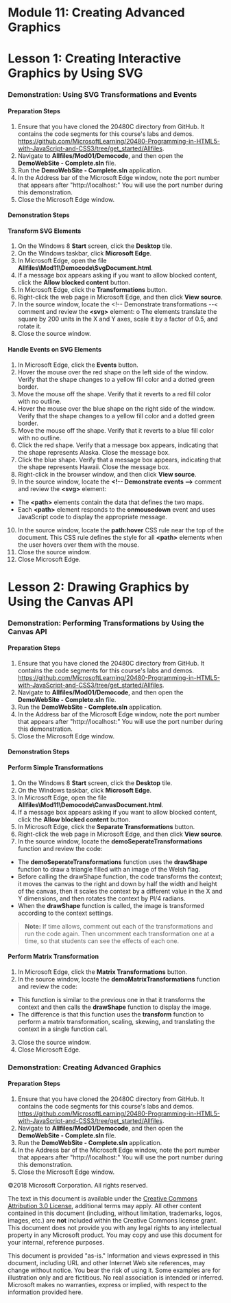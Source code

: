 # Module 11: Creating Advanced Graphics

# Lesson 1: Creating Interactive Graphics by Using SVG

### Demonstration: Using SVG Transformations and Events

#### Preparation Steps 

1. Ensure that you have cloned the 20480C directory from GitHub. It contains the code segments for this course's labs and demos. https://github.com/MicrosoftLearning/20480-Programming-in-HTML5-with-JavaScript-and-CSS3/tree/get_started/Allfiles.
2. Navigate to **Allfiles/Mod01/Democode**, and then open the **DemoWebSite - Complete.sln** file.
3. Run the **DemoWebSite - Complete.sln** application.
4. In the Address bar of the Microsoft Edge window, note the port number that appears after "http://localhost:" You will use the port number during this demonstration.
5. Close the Microsoft Edge window.


#### Demonstration Steps

#### Transform SVG Elements

1.	On the Windows 8 **Start** screen, click the **Desktop** tile.
2.	On the Windows taskbar, click **Microsoft Edge**.
3.	In Microsoft Edge, open the file **Allfiles\Mod11\Democode\SvgDocument.html**. 
4.	If a message box appears asking if you want to allow blocked content, click the **Allow blocked content** button.
5.	In Microsoft Edge, click the **Transformations** button.
6.	Right-click the web page in Microsoft Edge, and then click **View source**.
7.	In the source window, locate the &lt;!-- Demonstrate transformations --&lt; comment and review the **&lt;svg&gt;** element: 
o	The <transform> elements translate the square by 200 units in the X and Y axes, scale it by a factor of 0.5, and rotate it.
8.	Close the source window.

#### Handle Events on SVG Elements

1.	In Microsoft Edge, click the **Events** button.
2.	Hover the mouse over the red shape on the left side of the window. Verify that the shape changes to a yellow fill color and a dotted green border.
3.	Move the mouse off the shape. Verify that it reverts to a red fill color with no outline.
4.	Hover the mouse over the blue shape on the right side of the window. Verify that the shape changes to a yellow fill color and a dotted green border.
5.	Move the mouse off the shape. Verify that it reverts to a blue fill color with no outline.
6.	Click the red shape. Verify that a message box appears, indicating that the shape represents Alaska. Close the message box.
7.	Click the blue shape. Verify that a message box appears, indicating that the shape represents Hawaii. Close the message box.
8.	Right-click in the browser window, and then click **View source**. 
9.	In the source window, locate the **&lt;!-- Demonstrate events --&gt;** comment and review the **&lt;svg&gt;** element:
- The **&lt;path&gt;** elements contain the data that defines the two maps.
- Each **&lt;path&gt;** element responds to the **onmousedown** event and uses JavaScript code to display the appropriate message.
10.	In the source window, locate the **path:hover** CSS rule near the top of the document. This CSS rule defines the style for all **&lt;path&gt;** elements when the user hovers over them with the mouse. 
11.	Close the source window.
12.	Close Microsoft Edge.

# Lesson 2: Drawing Graphics by Using the Canvas API

### Demonstration: Performing Transformations by Using the Canvas API

#### Preparation Steps 

1. Ensure that you have cloned the 20480C directory from GitHub. It contains the code segments for this course's labs and demos. https://github.com/MicrosoftLearning/20480-Programming-in-HTML5-with-JavaScript-and-CSS3/tree/get_started/Allfiles.
2. Navigate to **Allfiles/Mod01/Democode**, and then open the **DemoWebSite - Complete.sln** file.
3. Run the **DemoWebSite - Complete.sln** application.
4. In the Address bar of the Microsoft Edge window, note the port number that appears after "http://localhost:" You will use the port number during this demonstration.
5. Close the Microsoft Edge window.


#### Demonstration Steps

#### Perform Simple Transformations

1.	On the Windows 8 **Start** screen, click the **Desktop** tile.
2.	On the Windows taskbar, click **Microsoft Edge**.
3.	In Microsoft Edge, open the file **Allfiles\Mod11\Democode\CanvasDocument.html**. 
4.	If a message box appears asking if you want to allow blocked content, click the **Allow blocked content** button.
5.	In Microsoft Edge, click the **Separate Transformations** button.
6.	Right-click the web page in Microsoft Edge, and then click **View source**.
7.	In the source window, locate the **demoSeperateTransformations** function and review the code: 
- The **demoSeperateTransformations** function uses the **drawShape** function to draw a triangle filled with an image of the Welsh flag.
- Before calling the drawShape function, the code transforms the context; it moves the canvas to the right and down by half the width and height of the canvas, then it scales the context by a different value in the X and Y dimensions, and then rotates the context by PI/4 radians.
- When the **drawShape** function is called, the image is transformed according to the context settings.

>**Note:** If time allows, comment out each of the transformations and run the code again. Then uncomment each transformation one at a time, so that students can see the effects of each one.

#### Perform Matrix Transformation

1.	In Microsoft Edge, click the **Matrix Transformations** button.
2.	In the source window, locate the **demoMatrixTransformations** function and review the code: 
- This function is similar to the previous one in that it transforms the context and then calls the **drawShape** function to display the image.
- The difference is that this function uses the **transform** function to perform a matrix transformation, scaling, skewing, and translating the context in a single function call.
3.	Close the source window.
4.	Close Microsoft Edge.

### Demonstration: Creating Advanced Graphics

#### Preparation Steps 

1. Ensure that you have cloned the 20480C directory from GitHub. It contains the code segments for this course's labs and demos. https://github.com/MicrosoftLearning/20480-Programming-in-HTML5-with-JavaScript-and-CSS3/tree/get_started/Allfiles.
2. Navigate to **Allfiles/Mod01/Democode**, and then open the **DemoWebSite - Complete.sln** file.
3. Run the **DemoWebSite - Complete.sln** application.
4. In the Address bar of the Microsoft Edge window, note the port number that appears after "http://localhost:" You will use the port number during this demonstration.
5. Close the Microsoft Edge window.

©2018 Microsoft Corporation. All rights reserved.

The text in this document is available under the  [Creative Commons Attribution 3.0 License](https://creativecommons.org/licenses/by/3.0/legalcode), additional terms may apply. All other content contained in this document (including, without limitation, trademarks, logos, images, etc.) are  **not**  included within the Creative Commons license grant. This document does not provide you with any legal rights to any intellectual property in any Microsoft product. You may copy and use this document for your internal, reference purposes.

This document is provided &quot;as-is.&quot; Information and views expressed in this document, including URL and other Internet Web site references, may change without notice. You bear the risk of using it. Some examples are for illustration only and are fictitious. No real association is intended or inferred. Microsoft makes no warranties, express or implied, with respect to the information provided here.
